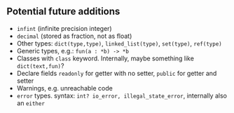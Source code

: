 ## Potential future additions

- `infint` (infinite precision integer)
- `decimal` (stored as fraction, not as float)
- Other types: `dict(type,type)`, `linked_list(type)`, `set(type)`, `ref(type)`
- Generic types, e.g.: `fun(a : *b) -> *b`
- Classes with `class` keyword. Internally, maybe something like `dict(text,fun)`?
- Declare fields `readonly` for getter with no setter, `public` for getter and setter
- Warnings, e.g. unreachable code
- `error` types. syntax: `int? io_error, illegal_state_error`, internally also an `either`
